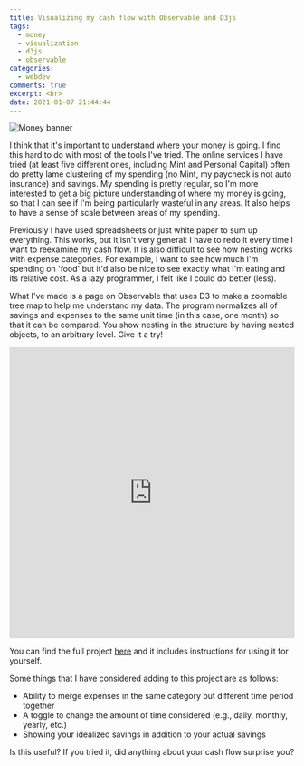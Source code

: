 ```yaml
---
title: Visualizing my cash flow with Observable and D3js
tags:
  - money
  - visualization
  - d3js
  - observable
categories:
  - webdev
comments: true
excerpt: <br>
date: 2021-01-07 21:44:44
---
```



![](visualizing-cash-flow-banner.jpg "Money banner")

I think that it's important to understand where your money is going.
I find this hard to do with most of the tools I've tried.
The online services I have tried (at least five different ones, including Mint and Personal Capital) often do pretty lame clustering of my spending (no Mint, my paycheck is not auto insurance) and savings.
My spending is pretty regular, so I'm more interested to get a big picture understanding of where my money is going, so that I can see if I'm being particularly wasteful in any areas.
It also helps to have a sense of scale between areas of my spending.

Previously I have used spreadsheets or just white paper to sum up everything.
This works, but it isn't very general: I have to redo it every time I want to reexamine my cash flow.
It is also difficult to see how nesting works with expense categories.
For example, I want to see how much I'm spending on 'food' but it'd also be nice to see exactly what I'm eating and its relative cost. As a lazy programmer, I felt like I could do better (less).

What I've made is a page on Observable that uses D3 to make a zoomable tree map to help me understand my data.
The program normalizes all of savings and expenses to the same unit time (in this case, one month) so that it can be compared.
You show nesting in the structure by having nested objects, to an arbitrary level.
Give it a try!

<iframe width="100%" height="514" frameborder="0"
  src="https://observablehq.com/embed/@audrow/visualizing-cash-flow-demo?cell=treeMap"></iframe>

You can find the full project [here](https://observablehq.com/@audrow/visualizing-cash-flow-demo) and it includes instructions for using it for yourself.

Some things that I have considered adding to this project are as follows:
* Ability to merge expenses in the same category but different time period together
* A toggle to change the amount of time considered (e.g., daily, monthly, yearly, etc.)
* Showing your idealized savings in addition to your actual savings

Is this useful?
If you tried it, did anything about your cash flow surprise you?